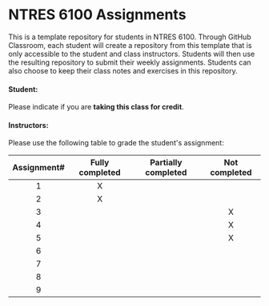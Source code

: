 # NTRES 6100 Assignments

This is a template repository for students in NTRES 6100. Through GitHub Classroom, each student will create a repository from this template that is only accessible to the student and class instructors. Students will then use the resulting repository to submit their weekly assignments. Students can also choose to keep their class notes and exercises in this repository.

#### Student:

Please indicate if you are **taking this class for credit**.

#### Instructors:

Please use the following table to grade the student's assignment:

| Assignment# | Fully completed | Partially completed | Not completed |
|:-----------:|:---------------:|:-------------------:|:-------------:|
|      1      |        X         |                     |               |
|      2      |        X         |                     |               |
|      3      |                 |                     |       X        |
|      4      |                 |                     |       X        |
|      5      |                 |                     |       X        |
|      6      |                 |                     |               |
|      7      |                 |                     |               |
|      8      |                 |                     |               |
|      9      |                 |                     |               |
